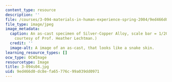 ```yaml
---
content_type: resource
description: ''
file: /courses/3-094-materials-in-human-experience-spring-2004/9ed466d0dc8efa65776c99a039dd0971_3-094s04.jpg
file_type: image/jpeg
image_metadata:
  caption: An as-cast specimen of Silver-Copper Alloy, scale bar = 1/200 cm. (Image
    courtesy of Prof. Heather Lechtman.)
  credit: ''
  image-alt: A image of an as-cast, that looks like a snake skin.
learning_resource_types: []
ocw_type: OCWImage
resourcetype: Image
title: 3-094s04.jpg
uid: 9ed466d0-dc8e-fa65-776c-99a039dd0971
---
```

